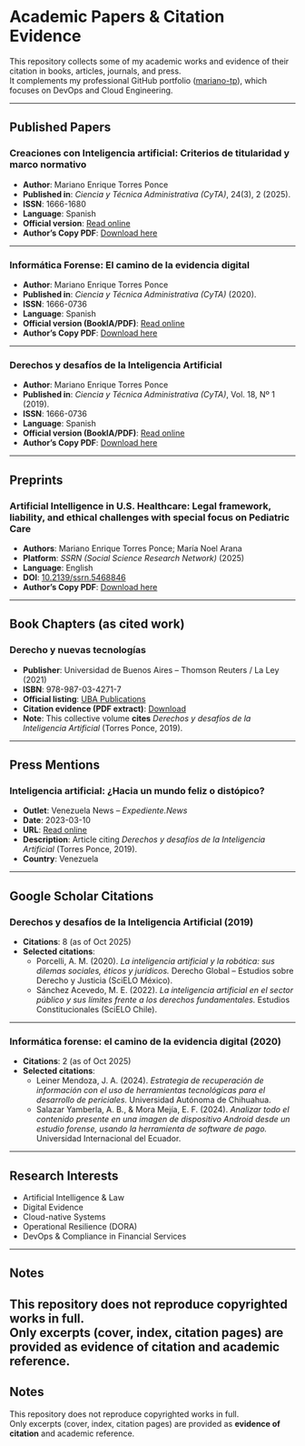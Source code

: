 # Academic Papers & Citation Evidence

This repository collects some of my academic works and evidence of their citation in books, articles, journals, and press.  
It complements my professional GitHub portfolio ([mariano-tp](https://github.com/mariano-tp)), which focuses on DevOps and Cloud Engineering.

---

## Published Papers

### Creaciones con Inteligencia artificial: Criterios de titularidad y marco normativo
- **Author**: Mariano Enrique Torres Ponce  
- **Published in**: *Ciencia y Técnica Administrativa (CyTA)*, 24(3), 2 (2025).  
- **ISSN**: 1666-1680
- **Language**: Spanish
- **Official version**: [Read online](https://www.cyta.com.ar/ta/article.php?id=240302)
- **Author’s Copy PDF**: [Download here](papers/2025-creaciones-ia.pdf)

---

### Informática Forense: El camino de la evidencia digital
- **Author**: Mariano Enrique Torres Ponce  
- **Published in**: *Ciencia y Técnica Administrativa (CyTA)* (2020).  
- **ISSN**: 1666-0736
- **Language**: Spanish  
- **Official version (BookIA/PDF)**: [Read online](https://cyta.com.ar/bookia/bookia_3.pdf)
- **Author’s Copy PDF**: [Download here](papers/2020-evidencia-digital.pdf)

---

### Derechos y desafíos de la Inteligencia Artificial
- **Author**: Mariano Enrique Torres Ponce  
- **Published in**: *Ciencia y Técnica Administrativa (CyTA)*, Vol. 18, Nº 1 (2019).  
- **ISSN**: 1666-0736
- **Language**: Spanish  
- **Official version (BookIA/PDF)**: [Read online](https://cyta.com.ar/bookia/bookia.php?id=1)  
- **Author’s Copy PDF**: [Download here](papers/2019-derechos-ia.pdf)

---

## Preprints

### Artificial Intelligence in U.S. Healthcare: Legal framework, liability, and ethical challenges with special focus on Pediatric Care
- **Authors**: Mariano Enrique Torres Ponce; María Noel Arana  
- **Platform**: *SSRN (Social Science Research Network)* (2025)
- **Language**: English    
- **DOI**: [10.2139/ssrn.5468846](https://doi.org/10.2139/ssrn.5468846)
- **Author’s Copy PDF**: [Download here](Preprints/2025-ai-us-healthcare.pdf)

---

## Book Chapters (as cited work)

### Derecho y nuevas tecnologías
- **Publisher**: Universidad de Buenos Aires – Thomson Reuters / La Ley (2021)  
- **ISBN**: 978-987-03-4271-7  
- **Official listing**: [UBA Publications](https://www.derecho.uba.ar/publicaciones/libros/pdf/2021-derecho-y-nuevas-tecnologias.pdf)  
- **Citation evidence (PDF extract)**: [Download](citations/2021-derecho-y-nuevas-tecnologias-extract-uniform.pdf)  
- **Note**: This collective volume **cites** *Derechos y desafíos de la Inteligencia Artificial* (Torres Ponce, 2019).

---

## Press Mentions

### Inteligencia artificial: ¿Hacia un mundo feliz o distópico?
- **Outlet**: Venezuela News – *Expediente.News*  
- **Date**: 2023-03-10  
- **URL**: [Read online](https://venezuela-news.com/expediente-news-inteligencia-artificial-mundo-feliz-o-distopico/)  
- **Description**: Article citing *Derechos y desafíos de la Inteligencia Artificial* (Torres Ponce, 2019).  
- **Country**: Venezuela

---

## Google Scholar Citations

### Derechos y desafíos de la Inteligencia Artificial (2019)
- **Citations**: 8 (as of Oct 2025)  
- **Selected citations**:  
  - Porcelli, A. M. (2020). *La inteligencia artificial y la robótica: sus dilemas sociales, éticos y jurídicos.* Derecho Global – Estudios sobre Derecho y Justicia (SciELO México).  
  - Sánchez Acevedo, M. E. (2022). *La inteligencia artificial en el sector público y sus límites frente a los derechos fundamentales.* Estudios Constitucionales (SciELO Chile).

---

### Informática forense: el camino de la evidencia digital (2020)
- **Citations**: 2 (as of Oct 2025)  
- **Selected citations**:  
  - Leiner Mendoza, J. A. (2024). *Estrategia de recuperación de información con el uso de herramientas tecnológicas para el desarrollo de periciales.* Universidad Autónoma de Chihuahua.  
  - Salazar Yamberla, A. B., & Mora Mejía, E. F. (2024). *Analizar todo el contenido presente en una imagen de dispositivo Android desde un estudio forense, usando la herramienta de software de pago.* Universidad Internacional del Ecuador.

---

## Research Interests
- Artificial Intelligence & Law  
- Digital Evidence  
- Cloud-native Systems  
- Operational Resilience (DORA)  
- DevOps & Compliance in Financial Services

---

## Notes
This repository does not reproduce copyrighted works in full.  
Only excerpts (cover, index, citation pages) are provided as **evidence of citation** and academic reference.
---

## Notes

This repository does not reproduce copyrighted works in full.  
Only excerpts (cover, index, citation pages) are provided as **evidence of citation** and academic reference.
